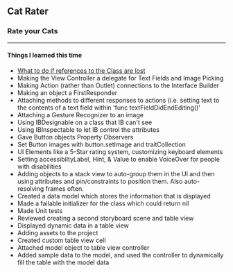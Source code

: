 ## Cat Rater
### Rate your Cats
---
#### Things I learned this time
- [What to do if references to the Class are lost](https://stackoverflow.com/questions/17735182/could-not-find-any-information-for-class-named-viewcontroller/27578662#27578662)
- Making the View Controller a delegate for Text Fields and Image Picking
- Making Action (rather than Outlet) connections to the Interface Builder
- Making an object a FirstResponder
- Attaching methods to different responses to actions (i.e. setting text to the contents of a text field within 'func textFieldDidEndEditing()'
- Attaching a Gesture Recognizer to an image
- Using IBDesignable on a class that IB can't see
- Using IBInspectable to let IB control the attributes
- Gave Button objects Property Observers
- Set Button images with button.setImage and traitCollection
- UI Elements like a 5-Star rating system, customizing keyboard elements
- Setting accessibiltyLabel, Hint, & Value to enable VoiceOver for people with disabilities
- Adding objects to a stack view to auto-group them in the UI and then using attributes and pin/constraints to position them. Also auto-resolving frames often.
- Created a data model which stores the information that is displayed
- Made a failable initializer for the class which could return nil
- Made Unit tests
- Reviewed creating a second storyboard scene and table view
- Displayed dynamic data in a table view
- Adding assets to the project
- Created custom table view cell
- Attached model object to table view controller
- Added sample data to the model, and used the controller to dynamically fill
the table with the model data
